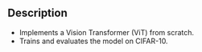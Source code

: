 ## Description

- Implements a Vision Transformer (ViT) from scratch.
- Trains and evaluates the model on CIFAR-10.
